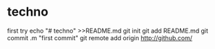 # techno
first try
echo "# techno" >>README.md
git init
git add README.md
git commit .m "first commit"
git remote add origin http://github.com/
